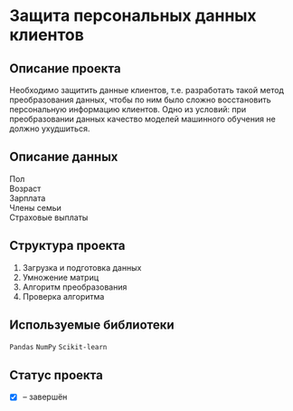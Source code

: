 # Защита персональных данных клиентов

## Описание проекта
Необходимо защитить данные клиентов, т.е. разработать такой метод преобразования данных, чтобы по ним было сложно восстановить персональную информацию клиентов. Одно из условий: при преобразовании данных качество моделей машинного обучения не должно ухудшиться.

## Описание данных
Пол  
Возраст  
Зарплата  
Члены семьи  
Страховые выплаты  

## Структура проекта
1. Загрузка и подготовка данных  
2. Умножение матриц  
3. Алгоритм преобразования  
4. Проверка алгоритма  

## Используемые библиотеки
`Pandas` `NumPy` `Scikit-learn`

## Статус проекта
- [x] – завершён